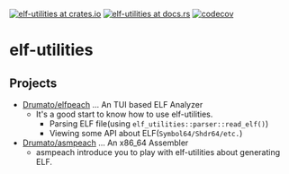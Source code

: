 [![elf-utilities at crates.io](https://img.shields.io/crates/v/elf-utilities.svg)](https://crates.io/crates/elf-utilities)  [![elf-utilities at docs.rs](https://docs.rs/elf-utilities/badge.svg)](https://docs.rs/elf-utilities) [![codecov](https://codecov.io/gh/Drumato/elf-utilities/branch/master/graph/badge.svg)](https://codecov.io/gh/Drumato/elf-utilities)

# elf-utilities

## Projects

- [Drumato/elfpeach](https://github.com/drumato/elfpeach.git) ... An TUI based ELF Analyzer
  - It's a good start to know how to use elf-utilities.
    - Parsing ELF file(using `elf_utilities::parser::read_elf()`)
    - Viewing some API about ELF(`Symbol64/Shdr64/etc.`)
- [Drumato/asmpeach](https://github.com/drumato/asmpeach.git) ... An x86_64 Assembler
  - asmpeach introduce you to play with elf-utilities about generating ELF.
